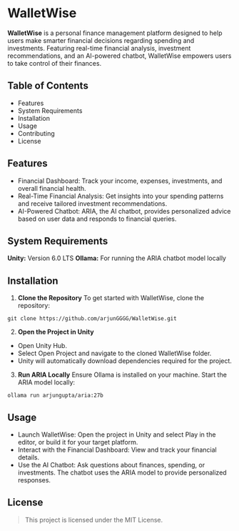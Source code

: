 # WalletWise

**WalletWise** is a personal finance management platform designed to help users make smarter financial decisions regarding spending and investments. Featuring real-time financial analysis, investment recommendations, and an AI-powered chatbot, WalletWise empowers users to take control of their finances.

## Table of Contents
- Features
- System Requirements
- Installation
- Usage
- Contributing
- License


## Features
- Financial Dashboard: Track your income, expenses, investments, and overall financial health.
- Real-Time Financial Analysis: Get insights into your spending patterns and receive tailored investment recommendations.
- AI-Powered Chatbot: ARIA, the AI chatbot, provides personalized advice based on user data and responds to financial queries.

## System Requirements
**Unity:** Version 6.0 LTS
**Ollama:** For running the ARIA chatbot model locally


## Installation
1. **Clone the Repository**
To get started with WalletWise, clone the repository:

```
git clone https://github.com/arjunGGGG/WalletWise.git
```

2. **Open the Project in Unity**
- Open Unity Hub.
- Select Open Project and navigate to the cloned WalletWise folder.
- Unity will automatically download dependencies required for the project.

3. **Run ARIA Locally**
Ensure Ollama is installed on your machine. Start the ARIA model locally:

```
ollama run arjungupta/aria:27b
```

## Usage
- Launch WalletWise: Open the project in Unity and select Play in the editor, or build it for your target platform.
- Interact with the Financial Dashboard: View and track your financial details.
- Use the AI Chatbot: Ask questions about finances, spending, or investments. The chatbot uses the ARIA model to provide personalized responses.


## License
> This project is licensed under the MIT License.